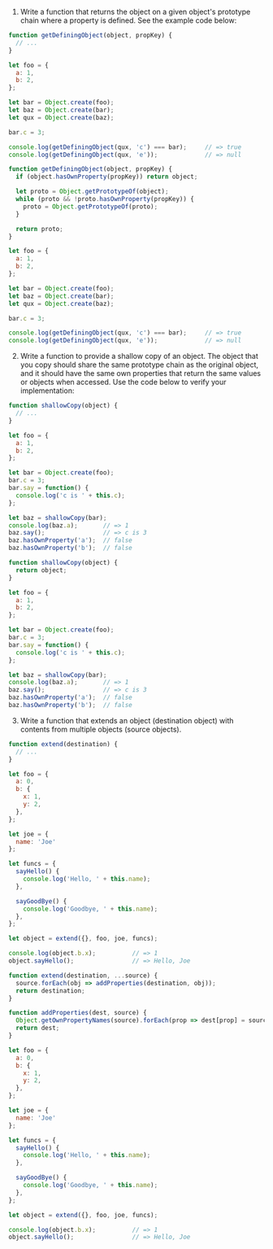 1. Write a function that returns the object on a given object's prototype chain where a property is defined. See the example code below:
```JavaScript
function getDefiningObject(object, propKey) {
  // ...
}

let foo = {
  a: 1,
  b: 2,
};

let bar = Object.create(foo);
let baz = Object.create(bar);
let qux = Object.create(baz);

bar.c = 3;

console.log(getDefiningObject(qux, 'c') === bar);     // => true
console.log(getDefiningObject(qux, 'e'));             // => null
```

```JavaScript
function getDefiningObject(object, propKey) {
  if (object.hasOwnProperty(propKey)) return object;

  let proto = Object.getPrototypeOf(object);
  while (proto && !proto.hasOwnProperty(propKey)) {
    proto = Object.getPrototypeOf(proto);
  }

  return proto;
}

let foo = {
  a: 1,
  b: 2,
};

let bar = Object.create(foo);
let baz = Object.create(bar);
let qux = Object.create(baz);

bar.c = 3;

console.log(getDefiningObject(qux, 'c') === bar);     // => true
console.log(getDefiningObject(qux, 'e'));             // => null
```

2. Write a function to provide a shallow copy of an object. The object that you copy should share the same prototype chain as the original object, and it should have the same own properties that return the same values or objects when accessed. Use the code below to verify your implementation:
```JavaScript
function shallowCopy(object) {
  // ...
}

let foo = {
  a: 1,
  b: 2,
};

let bar = Object.create(foo);
bar.c = 3;
bar.say = function() {
  console.log('c is ' + this.c);
};

let baz = shallowCopy(bar);
console.log(baz.a);       // => 1
baz.say();                // => c is 3
baz.hasOwnProperty('a');  // false
baz.hasOwnProperty('b');  // false
```

```JavaScript
function shallowCopy(object) {
  return object;
}

let foo = {
  a: 1,
  b: 2,
};

let bar = Object.create(foo);
bar.c = 3;
bar.say = function() {
  console.log('c is ' + this.c);
};

let baz = shallowCopy(bar);
console.log(baz.a);       // => 1
baz.say();                // => c is 3
baz.hasOwnProperty('a');  // false
baz.hasOwnProperty('b');  // false
```

3. Write a function that extends an object (destination object) with contents from multiple objects (source objects).
```JavaScript
function extend(destination) {
  // ...
}

let foo = {
  a: 0,
  b: {
    x: 1,
    y: 2,
  },
};

let joe = {
  name: 'Joe'
};

let funcs = {
  sayHello() {
    console.log('Hello, ' + this.name);
  },

  sayGoodBye() {
    console.log('Goodbye, ' + this.name);
  },
};

let object = extend({}, foo, joe, funcs);

console.log(object.b.x);          // => 1
object.sayHello();                // => Hello, Joe
```


```JavaScript
function extend(destination, ...source) {
  source.forEach(obj => addProperties(destination, obj));
  return destination;
}

function addProperties(dest, source) {
  Object.getOwnPropertyNames(source).forEach(prop => dest[prop] = source[prop])
  return dest;
}

let foo = {
  a: 0,
  b: {
    x: 1,
    y: 2,
  },
};

let joe = {
  name: 'Joe'
};

let funcs = {
  sayHello() {
    console.log('Hello, ' + this.name);
  },

  sayGoodBye() {
    console.log('Goodbye, ' + this.name);
  },
};

let object = extend({}, foo, joe, funcs);

console.log(object.b.x);          // => 1
object.sayHello();                // => Hello, Joe
```


